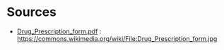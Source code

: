 # Sources

- [Drug_Prescription_form.pdf](./Drug_Prescription_form.pdf) : https://commons.wikimedia.org/wiki/File:Drug_Prescription_form.jpg